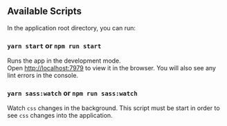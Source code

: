 ## Available Scripts

In the application root directory, you can run:

### `yarn start` or `npm run start`

Runs the app in the development mode.\
Open [http://localhost:7979](http://localhost:7979) to view it in the browser.
You will also see any lint errors in the console.

### `yarn sass:watch` or `npm run sass:watch`

Watch `css` changes in the background.
This script must be start in order to see `css` changes into the application.

